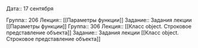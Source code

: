 Дата::  17 сентября

Группа:: 206
Лекция::  [[Параметры функции]]
Задание:: Задания лекции [[Параметры функции]]
Группа:: 306
Лекция:: [[Класс object. Строковое представление объекта]]
Задание:: Задания лекции [[Класс object. Строковое представление объекта]]